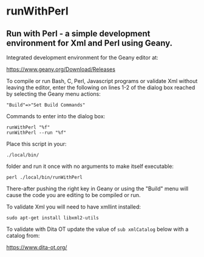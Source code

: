 # runWithPerl
## Run with Perl - a simple development environment for Xml and Perl using Geany.

Integrated development environment for the Geany editor at:

  https://www.geany.org/Download/Releases

To compile or run Bash, C, Perl, Javascript programs or validate Xml without
leaving the editor, enter the following on lines 1-2 of the dialog box reached
by selecting the Geany menu actions:

    "Build"=>"Set Build Commands"

Commands to enter into the dialog box:

    runWithPerl "%f"
    runWithPerl --run "%f"

Place this script in your:

    ./local/bin/

folder and run it once with no arguments to make itself executable:

    perl ./local/bin/runWithPerl

There-after pushing the right key in Geany or using the "Build" menu will cause
the code you are editing to be compiled or run.

To validate Xml you will need to have xmllint installed:

    sudo apt-get install libxml2-utils

To validate with Dita OT update the value of `sub xmlCatalog` below with a
catalog from:

  https://www.dita-ot.org/

